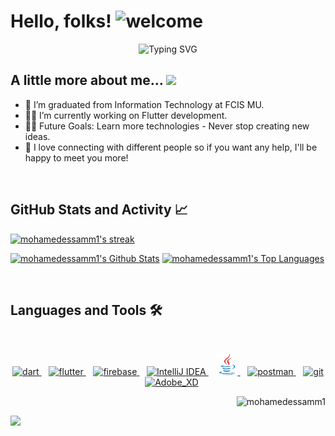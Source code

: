 <h1>Hello, folks! <img src="https://raw.githubusercontent.com/verma-anushka/verma-anushka/master/gifs/wave.gif" width="30px" height="30" alt="welcome"></h1>

<p align="center">
<img src="https://readme-typing-svg.demolab.com?font=Fira+Code&weight=550&pause=1000&center=true&vCenter=true&multiline=true&repeat=false&width=1300&height=80&lines=I'm+Mohamed+essam%2C+Software+engineer+passionate+about+Mobile+Programming+and+writing+clean+code+and+building;well+architected+mobile+applications." alt="Typing SVG" /></p>

 <h2>A little more about me... <img src="https://media.giphy.com/media/VgCDAzcKvsR6OM0uWg/giphy.gif" width="50"></h2>
 
- 🔭 I’m graduated from Information Technology at FCIS MU.
- 👨‍💻 I’m currently working on Flutter development.
- 💪🏼 Future Goals: Learn more technologies - Never stop creating new ideas.
- 💬 I love connecting with different people so if you want any help, I'll be happy to meet you more!

<br>
<h2>GitHub Stats and Activity 📈</h2>
  <p>
    <a href="https://github.com/mohamedessamm1/github-readme-streak-stats">
      <img title="🔥 Get streak stats for your profile at git.io/streak-stats" alt="mohamedessamm1's streak" src="https://streak-stats.demolab.com?user=mohamedessamm1&theme=github-dark-blue"/>
    </a>
  </p>

<a href="https://github.com/anuraghazra/github-readme-stats"><img alt="mohamedessamm1's Github Stats" src="https://denvercoder1-github-readme-stats.vercel.app/api/?username=mohamedessamm1&show_icons=true&include_all_commits=true&count_private=true&theme=github_dark" height="192px"/></a>
<a href="https://github.com/anuraghazra/github-readme-stats"><img alt="mohamedessamm1's Top Languages" src="https://github-readme-stats.vercel.app/api/top-langs/?username=mohamedessamm1&langs_count=8&layout=compact&theme=github_dark" height="192px"/></a>
<br/>


<br/>

<h2>Languages and Tools 🛠</h2>
<br>
<p align="center">  
<a href="https://dart.dev" target="_blank" rel="noreferrer"> <img src="https://www.vectorlogo.zone/logos/dartlang/dartlang-icon.svg" alt="dart" width="35" height="35"/> </a>  &nbsp;&nbsp;   
<a href="https://flutter.dev" target="_blank" rel="noreferrer"> <img src="https://www.vectorlogo.zone/logos/flutterio/flutterio-icon.svg" alt="flutter" width="35" height="35"/> </a>  &nbsp;&nbsp; 
<a href="https://firebase.google.com/" target="_blank" rel="noreferrer"> <img src="https://www.vectorlogo.zone/logos/firebase/firebase-icon.svg" alt="firebase" width="35" height="35"/> </a>  &nbsp;&nbsp; 
<a href="https://www.jetbrains.com/idea/" target="_blank" rel="noreferrer"> <img src="https://upload.wikimedia.org/wikipedia/commons/thumb/9/9c/IntelliJ_IDEA_Icon.svg/2048px-IntelliJ_IDEA_Icon.svg.png" alt="IntelliJ IDEA" width="35" height="35"/> </a>  &nbsp;&nbsp; 
<a href="https://www.java.com" target="_blank" rel="noreferrer"> <img src="https://raw.githubusercontent.com/devicons/devicon/master/icons/java/java-original.svg" alt="java" width="35" height="35"/> </a>  &nbsp;&nbsp; 
<a href="https://postman.com" target="_blank" rel="noreferrer"> <img src="https://www.vectorlogo.zone/logos/getpostman/getpostman-icon.svg" alt="postman" width="35" height="35"/> </a>  &nbsp;&nbsp; 
<a href="https://git-scm.com/" target="_blank" rel="noreferrer"> <img src="https://www.vectorlogo.zone/logos/git-scm/git-scm-icon.svg" alt="git" width="35" height="35"/> </a> &nbsp;&nbsp; 
<a href="https://www.adobe.com/mena_en/products/xd.html" target="_blank" rel="noreferrer"> <img src="https://upload.wikimedia.org/wikipedia/commons/thumb/c/c2/Adobe_XD_CC_icon.svg/1200px-Adobe_XD_CC_icon.svg.png" alt="Adobe_XD" width="35" height="35"/> </a>
</p>

<p align="right"> <img src="https://komarev.com/ghpvc/?username=mohamedessamm1&label=Profile%20views&color=0e75b6&style=flat" alt="mohamedessamm1" />
  
  
</p>
<p align="left">
  <img src="https://capsule-render.vercel.app/api?type=waving&color=gradient&height=100&section=footer"/>
